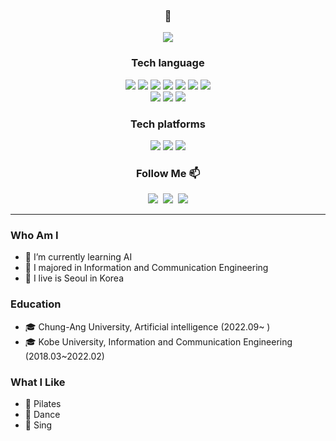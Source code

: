 <div align="center">

### 👋
<a href="https://hits.seeyoufarm.com"><img src="https://hits.seeyoufarm.com/api/count/incr/badge.svg?url=https%3A%2F%2Fgithub.com%2Foos2s2oo&count_bg=%23FFE9F7&title_bg=%238C7751&icon=&icon_color=%23E7E7E7&title=hits&edge_flat=false"/></a> 

### Tech language
  <img src="https://img.shields.io/badge/C-A8B9CC?style=flat-square&logo=C%2B%2B&logoColor=white"/>
  <img src="https://img.shields.io/badge/C-Sharp-512BD4?style=flat-square&logo=C%2B%2B&logoColor=white"/>
  <img src="https://img.shields.io/badge/Java-ffb13b?style=flat-square&logo=Java&logoColor=white"/>
  <img src="https://img.shields.io/badge/Python-3766AB?style=flat-square&logo=Python&logoColor=white"/>
  <img src="https://img.shields.io/badge/Javascript-F7DF1E?style=flat-square&logo=javascript&logoColor=white"/>
  <img src="https://img.shields.io/badge/HTML-E34F26?style=flat-square&logo=HTML5&logoColor=white"/>
  <img src="https://img.shields.io/badge/CSS-1572B6?style=flat-square&logo=HTML5&logoColor=white"/>
  <br>
  <img src="https://img.shields.io/badge/Mysql-E6B91E?style=flat-square&logo=MySql&logoColor=white"/>
  <img src="https://img.shields.io/badge/Django-092E20?style=flat-square&logo=Django&logoColor=white"/>
  <img src="https://img.shields.io/badge/Node.js-339933?style=flat-square&logo=Node.js&logoColor=white"/>

### Tech platforms
  <img src="https://img.shields.io/badge/Android-E34F26?style=flat-square&logo=HTML5&logoColor=white"/>
  <img src="https://img.shields.io/badge/Jupyter-F37626?style=flat-square&logo=HTML5&logoColor=white"/>
  <img src="https://img.shields.io/badge/VScode-007ACC?style=flat-square&logo=HTML5&logoColor=white"/>

### Follow Me 📫
<p align="center">
  <a href="https://velog.io/@hyeinisfree"><img src="https://img.shields.io/badge/Tech%20Blog-11B48A?style=flat-square&logo=Vimeo&logoColor=white&link="/></a>&nbsp
  <a href="https://www.instagram.com/hye_inisfree/"><img src="https://img.shields.io/badge/Instagram-E4405F?style=flat-square&logo=Instagram&logoColor=white&link=https://www.instagram.com/lyn_s2_/"/></a>&nbsp
  <a href="mailto:mylynchae0@gmail.com"><img src="https://img.shields.io/badge/Gmail-d14836?style=flat-square&logo=Gmail&logoColor=white&link=mylynchae@gmail.com"/></a>
</p>
</div>
<hr>

### Who Am I
- 🌱 I’m currently learning AI
- 🥇 I majored in Information and Communication Engineering
- 🚅 I live is Seoul in Korea

### Education 
- 🎓 Chung-Ang University, Artificial intelligence (2022.09~ )
- 🎓 Kobe University, Information and Communication Engineering (2018.03~2022.02)

### What I Like
- 💪 Pilates
- 💃 Dance
- 🎤 Sing
  
</div>
